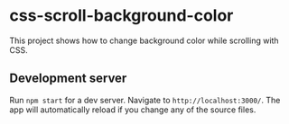 # css-scroll-background-color

This project shows how to change background color while scrolling with CSS.

## Development server

Run `npm start` for a dev server. Navigate to `http://localhost:3000/`. The app will automatically reload if you change any of the source files.
